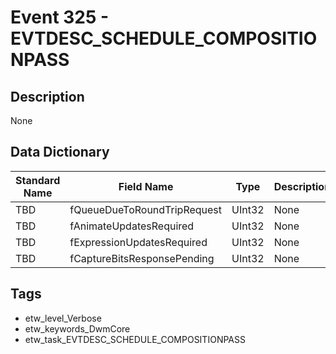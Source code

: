 # Event 325 - EVTDESC_SCHEDULE_COMPOSITIONPASS

## Description
None

## Data Dictionary
|Standard Name|Field Name|Type|Description|Sample Value|
|---|---|---|---|---|
|TBD|fQueueDueToRoundTripRequest|UInt32|None|`None`|
|TBD|fAnimateUpdatesRequired|UInt32|None|`None`|
|TBD|fExpressionUpdatesRequired|UInt32|None|`None`|
|TBD|fCaptureBitsResponsePending|UInt32|None|`None`|

## Tags
* etw_level_Verbose
* etw_keywords_DwmCore
* etw_task_EVTDESC_SCHEDULE_COMPOSITIONPASS